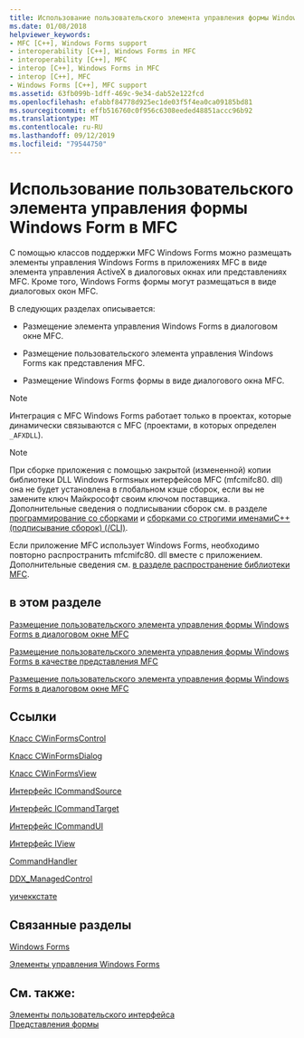 ```yaml
---
title: Использование пользовательского элемента управления формы Windows Form в MFC
ms.date: 01/08/2018
helpviewer_keywords:
- MFC [C++], Windows Forms support
- interoperability [C++], Windows Forms in MFC
- interoperability [C++], MFC
- interop [C++], Windows Forms in MFC
- interop [C++], MFC
- Windows Forms [C++], MFC support
ms.assetid: 63fb099b-1dff-469c-9e34-dab52e122fcd
ms.openlocfilehash: efabbf84778d925ec1de03f5f4ea0ca09185bd81
ms.sourcegitcommit: effb516760c0f956c6308eeded48851accc96b92
ms.translationtype: MT
ms.contentlocale: ru-RU
ms.lasthandoff: 09/12/2019
ms.locfileid: "79544750"
---
```

# <a name="using-a-windows-form-user-control-in-mfc"></a>Использование пользовательского элемента управления формы Windows Form в MFC

С помощью классов поддержки MFC Windows Forms можно размещать элементы управления Windows Forms в приложениях MFC в виде элемента управления ActiveX в диалоговых окнах или представлениях MFC. Кроме того, Windows Forms формы могут размещаться в виде диалоговых окон MFC.

В следующих разделах описывается:

- Размещение элемента управления Windows Forms в диалоговом окне MFC.

- Размещение пользовательского элемента управления Windows Forms как представления MFC.

- Размещение Windows Forms формы в виде диалогового окна MFC.

> [!NOTE]
> Интеграция с MFC Windows Forms работает только в проектах, которые динамически связываются с MFC (проектами, в которых определен `_AFXDLL`).

> [!NOTE]
> При сборке приложения с помощью закрытой (измененной) копии библиотеки DLL Windows Formsных интерфейсов MFC (mfcmifc80. dll) она не будет установлена в глобальном кэше сборок, если вы не замените ключ Майкрософт своим ключом поставщика. Дополнительные сведения о подписывании сборок см. в разделе [программирование со сборками](/dotnet/framework/app-domains/programming-with-assemblies) и [сборками со строгими именамиC++(подписывание сборок) (/CLI)](../dotnet/strong-name-assemblies-assembly-signing-cpp-cli.md).

Если приложение MFC использует Windows Forms, необходимо повторно распространить mfcmifc80. dll вместе с приложением. Дополнительные сведения см. [в разделе распространение библиотеки MFC](../windows/redistributing-the-mfc-library.md).

## <a name="in-this-section"></a>в этом разделе

[Размещение пользовательского элемента управления формы Windows Forms в диалоговом окне MFC](../dotnet/hosting-a-windows-form-user-control-in-an-mfc-dialog-box.md)

[Размещение пользовательского элемента управления формы Windows Forms в качестве представления MFC](../dotnet/hosting-a-windows-forms-user-control-as-an-mfc-view.md)

[Размещение пользовательского элемента управления формы Windows Forms в диалоговом окне MFC](../dotnet/hosting-a-windows-form-user-control-as-an-mfc-dialog-box.md)

## <a name="reference"></a>Ссылки

[Класс CWinFormsControl](../mfc/reference/cwinformscontrol-class.md)

[Класс CWinFormsDialog](../mfc/reference/cwinformsdialog-class.md)

[Класс CWinFormsView](../mfc/reference/cwinformsview-class.md)

[Интерфейс ICommandSource](../mfc/reference/icommandsource-interface.md)

[Интерфейс ICommandTarget](../mfc/reference/icommandtarget-interface.md)

[Интерфейс ICommandUI](../mfc/reference/icommandui-interface.md)

[Интерфейс IView](../mfc/reference/iview-interface.md)

[CommandHandler](../atl/commandhandler.md)

[DDX_ManagedControl](../mfc/reference/standard-dialog-data-exchange-routines.md#ddx_managedcontrol)

[уичеккстате](../mfc/reference/uicheckstate-enumeration.md)

## <a name="related-sections"></a>Связанные разделы

[Windows Forms](/dotnet/framework/winforms/index)

[Элементы управления Windows Forms](/dotnet/framework/winforms/controls/index)

## <a name="see-also"></a>См. также:

[Элементы пользовательского интерфейса](../mfc/user-interface-elements-mfc.md)<br/>
[Представления формы](../mfc/form-views-mfc.md)
